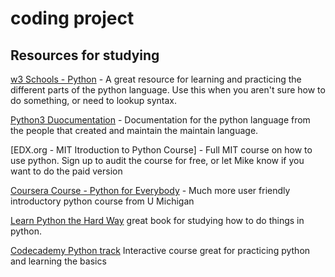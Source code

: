 # coding project

## Resources for studying

[w3 Schools - Python](https://www.w3schools.com/python/) - A great resource for learning and practicing the different parts of the python language. Use this when you aren't sure how to do something, or need to lookup syntax.

[Python3 Duocumentation](https://docs.python.org/3/) - Documentation for the python language from the people that created and maintain the maintain language. 

[EDX.org - MIT Itroduction to Python Course] - Full MIT course on how to use python. Sign up to audit the course for free, or let Mike know if you want to do the paid version

[Coursera Course - Python for Everybody](https://www.coursera.org/specializations/python) - Much more user friendly introductory python course from U Michigan

[Learn Python the Hard Way](https://learnpythonthehardway.org/book/) great book for studying how to do things in python. 

[Codecademy Python track](https://www.codecademy.com/catalog/language/python) Interactive course great for practicing python and learning the basics
